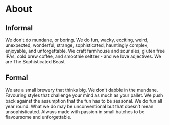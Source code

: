 # About
## Informal
We don't do mundane, or boring. We do fun, wacky, exciting, weird, unexpected, wonderful, strange, sophisticated, hauntingly complex, enjoyable, and unforgettable. We craft farmhouse and sour ales, gluten free IPAs, cold brew coffee, and smoothie seltzer - and we love adjectives. 
We are The Sophisticated Beast

## Formal
 We are a small brewery that thinks big. We don't dabble in the mundane. Favouring styles that challenge your mind as much as your pallet. We push back against the assumption that the fun has to be seasonal. We do fun all year round. What we do may be unconventional but that doesn’t mean unsophisticated. Always made with passion in small batches to be flavoursome and unforgettable.